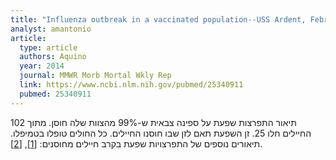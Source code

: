 ```yaml
---
title: "Influenza outbreak in a vaccinated population--USS Ardent, February 2014"
analyst: amantonio
article:
  type: article
  authors: Aquino
  year: 2014
  journal: MMWR Morb Mortal Wkly Rep
  link: https://www.ncbi.nlm.nih.gov/pubmed/25340911
  pubmed: 25340911
---
```


תיאור התפרצות שפעת על ספינה צבאית ש-99% מהצוות שלה חוסן. מתוך 102 החיילים חלו 25. זן השפעת תאם לזן שבו חוסנו החיילים. כל החולים טופלו בטמיפלו.
תיאורים נוספים של התפרצויות שפעת בקרב חיילים מחוסנים: [[1]](https://www.ncbi.nlm.nih.gov/pmc/articles/PMC3855413/), [[2]](https://wwwnc.cdc.gov/eid/article/7/3/01-7320_article).
